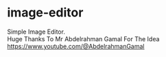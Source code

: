 # image-editor
Simple Image Editor. <br>
 Huge Thanks To Mr Abdelrahman Gamal For The Idea
https://www.youtube.com/@AbdelrahmanGamal
